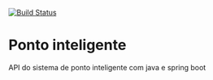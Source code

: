 [![Build Status](https://travis-ci.org/AlanMrd/ponto-inteligente-api.svg?branch=master)](https://travis-ci.org/AlanMrd/ponto-inteligente-api)
# Ponto inteligente
API do sistema de ponto inteligente com java e spring boot
